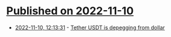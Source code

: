 # [Published on 2022-11-10](index.md)

* [2022-11-10, 12:13:31](https://news.ycombinator.com/item?id=33545312) - [Tether USDT is depegging from dollar](https://pro.coinbase.com/trade/USDT-USD)
